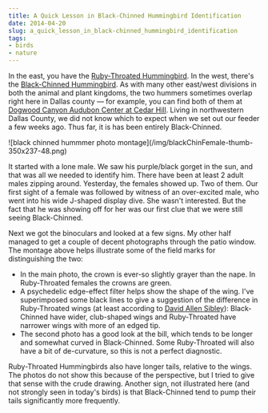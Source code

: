 ```yaml
---
title: A Quick Lesson in Black-Chinned Hummingbird Identification
date: 2014-04-20
slug: a_quick_lesson_in_black-chinned_hummingbird_identification
tags:
- birds
- nature
---
```


In the east, you have the [Ruby-Throated
Hummingbird](https://birds.audubon.org/birds/ruby-throated-hummingbird). In the west, there's the [Black-Chinned
Hummingbird](https://birds.audubon.org/birds/black-chinned-hummingbird). As with many other east/west divisions in both the animal and
plant kingdoms, the two hummers sometimes overlap right here in Dallas county
&mdash; for example, you can find both of them at [Dogwood Canyon Audubon Center at Cedar
Hill](https://dogwoodcanyon.audubon.org/). Living in northwestern Dallas County, we did not know which to expect
when we set out our feeder a few weeks ago. Thus far, it is has been entirely
Black-Chinned.

<div class="image">
![black chinned hummmer photo montage](/img/blackChinFemale-thumb-350x237-48.png)
</div>

<!-- truncate -->

It started with a lone male. We saw his purple/black gorget in the sun,
and that was all we needed to identify him. There have been at least 2 adult
males zipping around. Yesterday, the females showed up. Two of them. Our first
sight of a female was followed by witness of an over-excited male, who went into
his wide J-shaped display dive. She wasn't interested. But the fact that he was
showing off for her was our first clue that we were still seeing Black-Chinned.

Next we got the binoculars and looked at a few signs. My other half managed to
get a couple of decent photographs through the patio window.  The montage above
helps illustrate some of the field marks for distinguishing the two:

* In the main photo, the crown is ever-so slightly grayer than the nape. In
  Ruby-Throated females the crowns are green.
* A psychedelic edge-effect filter helps show the shape of the wing. I've
  superimposed some black lines to give a suggestion of the difference in
  Ruby-Throated wings (at least according to [David Allen
  Sibley](https://www.sibleyguides.com)): Black-Chinned have wider, club-shaped
  wings and Ruby-Throated have narrower wings with more of an edged tip.
* The second photo has a good look at the bill, which tends to be longer and
  somewhat curved in Black-Chinned. Some Ruby-Throated will also have a bit of
  de-curvature, so this is  not a perfect diagnostic.

Ruby-Throated Hummingbirds also have longer tails, relative to the wings. The
photos do not show this because of the perspective, but I tried to give that
sense with the crude drawing. Another sign, not illustrated here (and not
strongly seen in today's birds) is that Black-Chinned tend to pump their tails
significantly more frequently.
